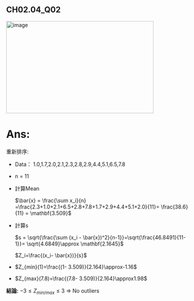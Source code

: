 ## CH02.04_Q02
<img width="396" height="247" alt="image" src="https://github.com/user-attachments/assets/a148a729-836c-40af-8baa-9472dc0e4522" />

# Ans:
重新排序:
- Data： 1.0,1.7,2.0,2.1,2.3,2.8,2.9,4.4,5.1,6.5,7.8
- n = 11

- 計算Mean
  
  $\bar{x} = \frac{\sum x_i}{n} =\frac{2.3+1.0+2.1+6.5+2.8+7.8+1.7+2.9+4.4+5.1+2.0}{11}=  \frac{38.6}{11} = \mathbf{3.509}$

- 計算s

  $s = \sqrt{\frac{\sum (x_i - \bar{x})^2}{n-1}}=\sqrt{\frac{46.8491}{11-1}}= \sqrt{4.6849\}\approx \mathbf{2.1645}\$

  $Z_i=\frac{(x_i- \bar{x})}{s}$

- $Z_{min}(1)=\frac{(1- 3.509)}{2.164}\approx-1.16$

- $Z_{max}(7.8)=\frac{(7.8- 3.509)}{2.164}\approx1.98$

**結論:**   $-3 \leq Z_{min/max}\leq3$  => No outliers 
        
       
